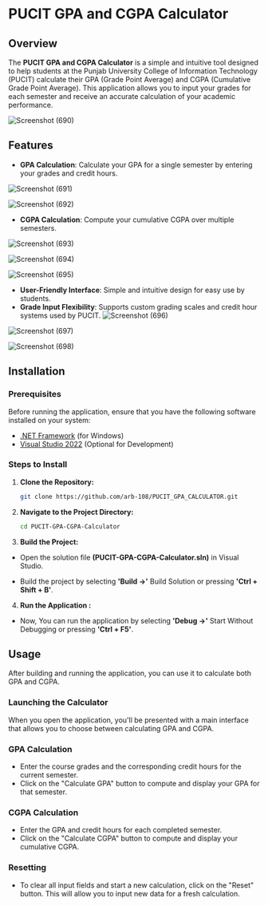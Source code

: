 # PUCIT GPA and CGPA Calculator

## Overview

The **PUCIT GPA and CGPA Calculator** is a simple and intuitive tool designed to help students at the Punjab University College of Information Technology (PUCIT) calculate their GPA (Grade Point Average) and CGPA (Cumulative Grade Point Average). This application allows you to input your grades for each semester and receive an accurate calculation of your academic performance.

![Screenshot (690)](https://github.com/user-attachments/assets/aeefd144-2414-4f92-9102-667b87d7ba0b)


## Features

- **GPA Calculation**: Calculate your GPA for a single semester by entering your grades and credit hours.

![Screenshot (691)](https://github.com/user-attachments/assets/baa5798f-db3a-4718-8301-a52185acc7e5)

![Screenshot (692)](https://github.com/user-attachments/assets/21beba13-dcd1-4efd-ae6a-2ab0e64cd27b)

- **CGPA Calculation**: Compute your cumulative CGPA over multiple semesters.

![Screenshot (693)](https://github.com/user-attachments/assets/7291ea5e-c013-44a6-aae6-a2a72b3513e2)

![Screenshot (694)](https://github.com/user-attachments/assets/f75b0269-18b2-487a-ac5f-01a5ff6c818c)

![Screenshot (695)](https://github.com/user-attachments/assets/9dc81c27-0780-4579-9e4c-24f25f88ec80)


- **User-Friendly Interface**: Simple and intuitive design for easy use by students.
- **Grade Input Flexibility**: Supports custom grading scales and credit hour systems used by PUCIT.
![Screenshot (696)](https://github.com/user-attachments/assets/4cb9b0e5-8948-4b67-96d8-c9ef5a43cdb6)

![Screenshot (697)](https://github.com/user-attachments/assets/5ae3834f-fc56-42fc-b48d-5f2199a61edf)

![Screenshot (698)](https://github.com/user-attachments/assets/419cdb9d-ee63-4a3f-bee5-88cfe7e03d32)


## Installation

### Prerequisites

Before running the application, ensure that you have the following software installed on your system:

- [.NET Framework](https://dotnet.microsoft.com/download) (for Windows)
- [Visual Studio 2022](https://visualstudio.microsoft.com/vs/) (Optional for Development)

### Steps to Install

1. **Clone the Repository:**

   ```bash
   git clone https://github.com/arb-108/PUCIT_GPA_CALCULATOR.git

2. **Navigate to the Project Directory:**

   ```bash
   cd PUCIT-GPA-CGPA-Calculator

3. **Build the Project:**
 - Open the solution file **(PUCIT-GPA-CGPA-Calculator.sln)** in Visual Studio.

- Build the project by selecting **'Build ->'** Build Solution or pressing **'Ctrl + Shift + B'**.

4. **Run the Application :**
- Now, You can run the application by selecting **'Debug ->'** Start Without Debugging or pressing **'Ctrl + F5'**.


## Usage

After building and running the application, you can use it to calculate both GPA and CGPA.

### Launching the Calculator

When you open the application, you'll be presented with a main interface that allows you to choose between calculating GPA and CGPA.

### GPA Calculation

- Enter the course grades and the corresponding credit hours for the current semester.
- Click on the "Calculate GPA" button to compute and display your GPA for that semester.

### CGPA Calculation

- Enter the GPA and credit hours for each completed semester.
- Click on the "Calculate CGPA" button to compute and display your cumulative CGPA.

### Resetting

- To clear all input fields and start a new calculation, click on the "Reset" button. This will allow you to input new data for a fresh calculation.



